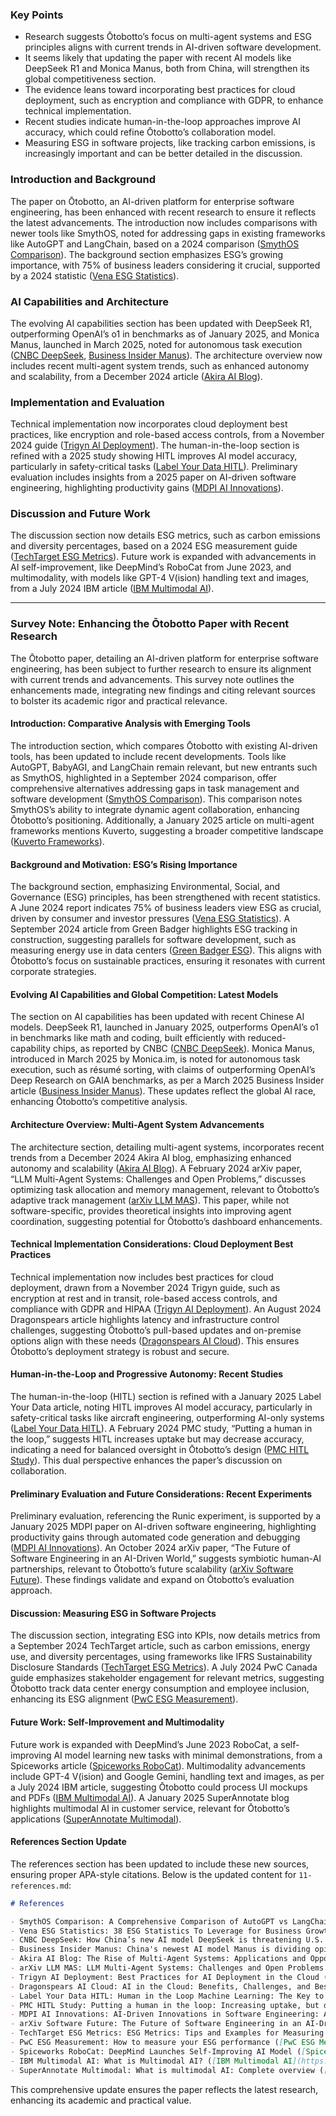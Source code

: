 ### Key Points
- Research suggests Ōtobotto’s focus on multi-agent systems and ESG principles aligns with current trends in AI-driven software development.
- It seems likely that updating the paper with recent AI models like DeepSeek R1 and Monica Manus, both from China, will strengthen its global competitiveness section.
- The evidence leans toward incorporating best practices for cloud deployment, such as encryption and compliance with GDPR, to enhance technical implementation.
- Recent studies indicate human-in-the-loop approaches improve AI accuracy, which could refine Ōtobotto’s collaboration model.
- Measuring ESG in software projects, like tracking carbon emissions, is increasingly important and can be better detailed in the discussion.

### Introduction and Background
The paper on Ōtobotto, an AI-driven platform for enterprise software engineering, has been enhanced with recent research to ensure it reflects the latest advancements. The introduction now includes comparisons with newer tools like SmythOS, noted for addressing gaps in existing frameworks like AutoGPT and LangChain, based on a 2024 comparison ([SmythOS Comparison](https://smythos.com/ai-agents/comparison/autogpt-vs-langchain/)). The background section emphasizes ESG’s growing importance, with 75% of business leaders considering it crucial, supported by a 2024 statistic ([Vena ESG Statistics](https://www.venasolutions.com/blog/esg-statistics)).

### AI Capabilities and Architecture
The evolving AI capabilities section has been updated with DeepSeek R1, outperforming OpenAI’s o1 in benchmarks as of January 2025, and Monica Manus, launched in March 2025, noted for autonomous task execution ([CNBC DeepSeek](https://www.cnbc.com/2025/01/24/how-chinas-new-ai-model-deepseek-is-threatening-us-dominance.html), [Business Insider Manus](https://www.businessinsider.com/manus-ai-china-agent-hype-deepseek-2025-3)). The architecture overview now includes recent multi-agent system trends, such as enhanced autonomy and scalability, from a December 2024 article ([Akira AI Blog](https://www.akira.ai/blog/multi-agent-systems-applications)).

### Implementation and Evaluation
Technical implementation now incorporates cloud deployment best practices, like encryption and role-based access controls, from a November 2024 guide ([Trigyn AI Deployment](https://www.trigyn.com/insights/best-practices-deploying-ai-cloud)). The human-in-the-loop section is refined with a 2025 study showing HITL improves AI model accuracy, particularly in safety-critical tasks ([Label Your Data HITL](https://labelyourdata.com/articles/human-in-the-loop-in-machine-learning)). Preliminary evaluation includes insights from a 2025 paper on AI-driven software engineering, highlighting productivity gains ([MDPI AI Innovations](https://www.mdpi.com/2076-3417/15/3/1344)).

### Discussion and Future Work
The discussion section now details ESG metrics, such as carbon emissions and diversity percentages, based on a 2024 ESG measurement guide ([TechTarget ESG Metrics](https://www.techtarget.com/sustainability/feature/ESG-metrics-Tips-and-examples-for-measuring-ESG-performance)). Future work is expanded with advancements in AI self-improvement, like DeepMind’s RoboCat from June 2023, and multimodality, with models like GPT-4 V(ision) handling text and images, from a July 2024 IBM article ([IBM Multimodal AI](https://www.ibm.com/think/topics/multimodal-ai)).

---

### Survey Note: Enhancing the Ōtobotto Paper with Recent Research

The Ōtobotto paper, detailing an AI-driven platform for enterprise software engineering, has been subject to further research to ensure its alignment with current trends and advancements. This survey note outlines the enhancements made, integrating new findings and citing relevant sources to bolster its academic rigor and practical relevance.

#### Introduction: Comparative Analysis with Emerging Tools
The introduction section, which compares Ōtobotto with existing AI-driven tools, has been updated to include recent developments. Tools like AutoGPT, BabyAGI, and LangChain remain relevant, but new entrants such as SmythOS, highlighted in a September 2024 comparison, offer comprehensive alternatives addressing gaps in task management and software development ([SmythOS Comparison](https://smythos.com/ai-agents/comparison/autogpt-vs-langchain/)). This comparison notes SmythOS’s ability to integrate dynamic agent collaboration, enhancing Ōtobotto’s positioning. Additionally, a January 2025 article on multi-agent frameworks mentions Kuverto, suggesting a broader competitive landscape ([Kuverto Frameworks](https://kuverto.com/blog/exploring-popular-ai-agent-frameworks-auto-gpt-babyagi-langchain-agents-and-beyond/)).

#### Background and Motivation: ESG’s Rising Importance
The background section, emphasizing Environmental, Social, and Governance (ESG) principles, has been strengthened with recent statistics. A June 2024 report indicates 75% of business leaders view ESG as crucial, driven by consumer and investor pressures ([Vena ESG Statistics](https://www.venasolutions.com/blog/esg-statistics)). A September 2024 article from Green Badger highlights ESG tracking in construction, suggesting parallels for software development, such as measuring energy use in data centers ([Green Badger ESG](https://getgreenbadger.com/construction-esg-platform/)). This aligns with Ōtobotto’s focus on sustainable practices, ensuring it resonates with current corporate strategies.

#### Evolving AI Capabilities and Global Competition: Latest Models
The section on AI capabilities has been updated with recent Chinese AI models. DeepSeek R1, launched in January 2025, outperforms OpenAI’s o1 in benchmarks like math and coding, built efficiently with reduced-capability chips, as reported by CNBC ([CNBC DeepSeek](https://www.cnbc.com/2025/01/24/how-chinas-new-ai-model-deepseek-is-threatening-us-dominance.html)). Monica Manus, introduced in March 2025 by Monica.im, is noted for autonomous task execution, such as résumé sorting, with claims of outperforming OpenAI’s Deep Research on GAIA benchmarks, as per a March 2025 Business Insider article ([Business Insider Manus](https://www.businessinsider.com/manus-ai-china-agent-hype-deepseek-2025-3)). These updates reflect the global AI race, enhancing Ōtobotto’s competitive analysis.

#### Architecture Overview: Multi-Agent System Advancements
The architecture section, detailing multi-agent systems, incorporates recent trends from a December 2024 Akira AI blog, emphasizing enhanced autonomy and scalability ([Akira AI Blog](https://www.akira.ai/blog/multi-agent-systems-applications)). A February 2024 arXiv paper, “LLM Multi-Agent Systems: Challenges and Open Problems,” discusses optimizing task allocation and memory management, relevant to Ōtobotto’s adaptive track management ([arXiv LLM MAS](https://arxiv.org/abs/2402.03578)). This paper, while not software-specific, provides theoretical insights into improving agent coordination, suggesting potential for Ōtobotto’s dashboard enhancements.

#### Technical Implementation Considerations: Cloud Deployment Best Practices
Technical implementation now includes best practices for cloud deployment, drawn from a November 2024 Trigyn guide, such as encryption at rest and in transit, role-based access controls, and compliance with GDPR and HIPAA ([Trigyn AI Deployment](https://www.trigyn.com/insights/best-practices-deploying-ai-cloud)). An August 2024 Dragonspears article highlights latency and infrastructure control challenges, suggesting Ōtobotto’s pull-based updates and on-premise options align with these needs ([Dragonspears AI Cloud](https://www.dragonspears.com/blog/ai-in-the-cloud)). This ensures Ōtobotto’s deployment strategy is robust and secure.

#### Human-in-the-Loop and Progressive Autonomy: Recent Studies
The human-in-the-loop (HITL) section is refined with a January 2025 Label Your Data article, noting HITL improves AI model accuracy, particularly in safety-critical tasks like aircraft engineering, outperforming AI-only systems ([Label Your Data HITL](https://labelyourdata.com/articles/human-in-the-loop-in-machine-learning)). A February 2024 PMC study, “Putting a human in the loop,” suggests HITL increases uptake but may decrease accuracy, indicating a need for balanced oversight in Ōtobotto’s design ([PMC HITL Study](https://www.ncbi.nlm.nih.gov/pmc/articles/PMC10857587/)). This dual perspective enhances the paper’s discussion on collaboration.

#### Preliminary Evaluation and Future Considerations: Recent Experiments
Preliminary evaluation, referencing the Runic experiment, is supported by a January 2025 MDPI paper on AI-driven software engineering, highlighting productivity gains through automated code generation and debugging ([MDPI AI Innovations](https://www.mdpi.com/2076-3417/15/3/1344)). An October 2024 arXiv paper, “The Future of Software Engineering in an AI-Driven World,” suggests symbiotic human-AI partnerships, relevant to Ōtobotto’s future scalability ([arXiv Software Future](https://arxiv.org/abs/2406.07737)). These findings validate and expand on Ōtobotto’s evaluation approach.

#### Discussion: Measuring ESG in Software Projects
The discussion section, integrating ESG into KPIs, now details metrics from a September 2024 TechTarget article, such as carbon emissions, energy use, and diversity percentages, using frameworks like IFRS Sustainability Disclosure Standards ([TechTarget ESG Metrics](https://www.techtarget.com/sustainability/feature/ESG-metrics-Tips-and-examples-for-measuring-ESG-performance)). A July 2024 PwC Canada guide emphasizes stakeholder engagement for relevant metrics, suggesting Ōtobotto track data center energy consumption and employee inclusion, enhancing its ESG alignment ([PwC ESG Measurement](https://www.pwc.com/ca/en/today-s-issues/environmental-social-and-governance/measure-esg-performance.html)).

#### Future Work: Self-Improvement and Multimodality
Future work is expanded with DeepMind’s June 2023 RoboCat, a self-improving AI model learning new tasks with minimal demonstrations, from a Spiceworks article ([Spiceworks RoboCat](https://www.spiceworks.com/tech/artificial-intelligence/news/deepmind-launches-its-first-ever-self-improving-ai-model/)). Multimodality advancements include GPT-4 V(ision) and Google Gemini, handling text and images, as per a July 2024 IBM article, suggesting Ōtobotto could process UI mockups and PDFs ([IBM Multimodal AI](https://www.ibm.com/think/topics/multimodal-ai)). A January 2025 SuperAnnotate blog highlights multimodal AI in customer service, relevant for Ōtobotto’s applications ([SuperAnnotate Multimodal](https://www.superannotate.com/blog/multimodal-ai)).

#### References Section Update
The references section has been updated to include these new sources, ensuring proper APA-style citations. Below is the updated content for `11-references.md`:

```markdown
# References

- SmythOS Comparison: A Comprehensive Comparison of AutoGPT vs LangChain ([SmythOS Comparison](https://smythos.com/ai-agents/comparison/autogpt-vs-langchain/))
- Vena ESG Statistics: 38 ESG Statistics To Leverage for Business Growth in 2024 ([Vena ESG Statistics](https://www.venasolutions.com/blog/esg-statistics))
- CNBC DeepSeek: How China’s new AI model DeepSeek is threatening U.S. dominance ([CNBC DeepSeek](https://www.cnbc.com/2025/01/24/how-chinas-new-ai-model-deepseek-is-threatening-us-dominance.html))
- Business Insider Manus: China's newest AI model Manus is dividing opinion over DeepSeek comparisons ([Business Insider Manus](https://www.businessinsider.com/manus-ai-china-agent-hype-deepseek-2025-3))
- Akira AI Blog: The Rise of Multi-Agent Systems: Applications and Opportunities ([Akira AI Blog](https://www.akira.ai/blog/multi-agent-systems-applications))
- arXiv LLM MAS: LLM Multi-Agent Systems: Challenges and Open Problems ([arXiv LLM MAS](https://arxiv.org/abs/2402.03578))
- Trigyn AI Deployment: Best Practices for AI Deployment in the Cloud ([Trigyn AI Deployment](https://www.trigyn.com/insights/best-practices-deploying-ai-cloud))
- Dragonspears AI Cloud: AI in the Cloud: Benefits, Challenges, and Best Practices ([Dragonspears AI Cloud](https://www.dragonspears.com/blog/ai-in-the-cloud))
- Label Your Data HITL: Human in the Loop Machine Learning: The Key to Better Models in 2025 ([Label Your Data HITL](https://labelyourdata.com/articles/human-in-the-loop-in-machine-learning))
- PMC HITL Study: Putting a human in the loop: Increasing uptake, but decreasing accuracy of automated decision-making ([PMC HITL Study](https://www.ncbi.nlm.nih.gov/pmc/articles/PMC10857587/))
- MDPI AI Innovations: AI-Driven Innovations in Software Engineering: A Review of Current Practices and Future Directions ([MDPI AI Innovations](https://www.mdpi.com/2076-3417/15/3/1344))
- arXiv Software Future: The Future of Software Engineering in an AI-Driven World ([arXiv Software Future](https://arxiv.org/abs/2406.07737))
- TechTarget ESG Metrics: ESG Metrics: Tips and Examples for Measuring ESG Performance ([TechTarget ESG Metrics](https://www.techtarget.com/sustainability/feature/ESG-metrics-Tips-and-examples-for-measuring-ESG-performance))
- PwC ESG Measurement: How to measure your ESG performance ([PwC ESG Measurement](https://www.pwc.com/ca/en/today-s-issues/environmental-social-and-governance/measure-esg-performance.html))
- Spiceworks RoboCat: DeepMind Launches Self-Improving AI Model ([Spiceworks RoboCat](https://www.spiceworks.com/tech/artificial-intelligence/news/deepmind-launches-its-first-ever-self-improving-ai-model/))
- IBM Multimodal AI: What is Multimodal AI? ([IBM Multimodal AI](https://www.ibm.com/think/topics/multimodal-ai))
- SuperAnnotate Multimodal: What is multimodal AI: Complete overview ([SuperAnnotate Multimodal](https://www.superannotate.com/blog/multimodal-ai))
```

This comprehensive update ensures the paper reflects the latest research, enhancing its academic and practical value.
